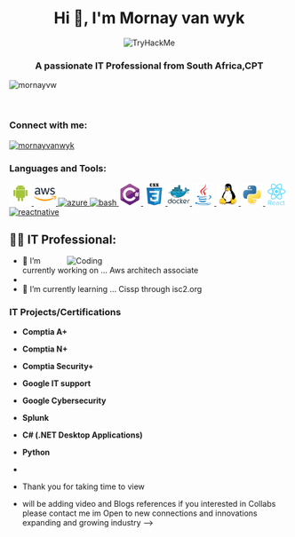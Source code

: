 <h1>  <h1/>
<h1 align="center">Hi 👋, I'm Mornay van wyk</h1>
  
 <p align="center"> <img src="https://tryhackme-badges.s3.amazonaws.com/MornayCyberWhitehat.png" alt="TryHackMe"> 
<h3 align="center">A passionate IT Professional from South Africa,CPT</h3>

<p align="left"> <img src="https://komarev.com/ghpvc/?username=mornayvw&label=Profile%20views&color=0e75b6&style=flat" alt="mornayvw" /> </p>

<p align="left"> <a href="https://twitter.com/" target="blank"><img src="https://img.shields.io/twitter/follow/?logo=twitter&style=for-the-badge" alt="" /></a> </p>

<h3 align="left">Connect with me:</h3>

<a href="https://linkedin.com/in/mornayvanwyk" target="blank"><img align="center" src="https://raw.githubusercontent.com/rahuldkjain/github-profile-readme-generator/master/src/images/icons/Social/linked-in-alt.svg" alt="mornayvanwyk" height="30" width="40" /></a>
</p>

<h3 align="left">Languages and Tools:</h3>
<p align="left"> <a href="https://developer.android.com" target="_blank" rel="noreferrer"> <img src="https://raw.githubusercontent.com/devicons/devicon/master/icons/android/android-original-wordmark.svg" alt="android" width="40" height="40"/> </a> <a href="https://aws.amazon.com" target="_blank" rel="noreferrer"> <img src="https://raw.githubusercontent.com/devicons/devicon/master/icons/amazonwebservices/amazonwebservices-original-wordmark.svg" alt="aws" width="40" height="40"/> </a> <a href="https://azure.microsoft.com/en-in/" target="_blank" rel="noreferrer"> <img src="https://www.vectorlogo.zone/logos/microsoft_azure/microsoft_azure-icon.svg" alt="azure" width="40" height="40"/> </a> <a href="https://www.gnu.org/software/bash/" target="_blank" rel="noreferrer"> <img src="https://www.vectorlogo.zone/logos/gnu_bash/gnu_bash-icon.svg" alt="bash" width="40" height="40"/> </a> <a href="https://www.w3schools.com/cs/" target="_blank" rel="noreferrer"> <img src="https://raw.githubusercontent.com/devicons/devicon/master/icons/csharp/csharp-original.svg" alt="csharp" width="40" height="40"/> </a> <a href="https://www.w3schools.com/css/" target="_blank" rel="noreferrer"> <img src="https://raw.githubusercontent.com/devicons/devicon/master/icons/css3/css3-original-wordmark.svg" alt="css3" width="40" height="40"/> </a> <a href="https://www.docker.com/" target="_blank" rel="noreferrer"> <img src="https://raw.githubusercontent.com/devicons/devicon/master/icons/docker/docker-original-wordmark.svg" alt="docker" width="40" height="40"/> </a> <a href="https://www.java.com" target="_blank" rel="noreferrer"> <img src="https://raw.githubusercontent.com/devicons/devicon/master/icons/java/java-original.svg" alt="java" width="40" height="40"/> </a> <a href="https://www.linux.org/" target="_blank" rel="noreferrer"> <img src="https://raw.githubusercontent.com/devicons/devicon/master/icons/linux/linux-original.svg" alt="linux" width="40" height="40"/> </a> <a href="https://www.python.org" target="_blank" rel="noreferrer"> <img src="https://raw.githubusercontent.com/devicons/devicon/master/icons/python/python-original.svg" alt="python" width="40" height="40"/> </a> <a href="https://reactjs.org/" target="_blank" rel="noreferrer"> <img src="https://raw.githubusercontent.com/devicons/devicon/master/icons/react/react-original-wordmark.svg" alt="react" width="40" height="40"/> </a> <a href="https://reactnative.dev/" target="_blank" rel="noreferrer"> <img src="https://reactnative.dev/img/header_logo.svg" alt="reactnative" width="40" height="40"/> </a> </p>

                              
<h2>👨‍💻 IT Professional:</h2>

<img align="right" alt="Coding" width="400" src="https://images.app.goo.gl/1yXFuk2WzT36VrqU8">

- 🔭 I’m currently working on ... Aws architech associate
- 
- 🌱 I’m currently learning ... Cissp through isc2.org

<h3> IT Projects/Certifications</h3>

- <b> Comptia A+ </b>
- <b> Comptia N+ </b>
- <b> Comptia Security+ </b>

-  <b> Google IT support</b>
-  <b> Google Cybersecurity</b>

-  <b>Splunk</b>

-  <b>C# (.NET Desktop Applications)</b>

-  <b>Python</b>
  - 

- Thank you for taking time to view
- will be adding video and Blogs references if you interested in Collabs please contact me im Open to new connections and innovations expanding and growing industry 
-->
